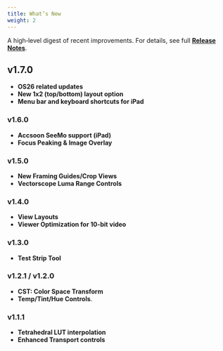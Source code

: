 ```yaml
---
title: What’s New
weight: 2
---
```


A high‑level digest of recent improvements. For details, see full [**Release Notes**](/docs/release-notes).

## v1.7.0
- **OS26 related updates**
- **New 1x2 (top/bottom) layout option**
- **Menu bar and keyboard shortcuts for iPad**

### v1.6.0
- **Accsoon SeeMo support (iPad)**
- **Focus Peaking & Image Overlay**

### v1.5.0
- **New Framing Guides/Crop Views**
- **Vectorscope Luma Range Controls**

### v1.4.0
- **View Layouts**
- **Viewer Optimization for 10-bit video**

### v1.3.0
- **Test Strip Tool**

### v1.2.1 / v1.2.0
- **CST: Color Space Transform**
- **Temp/Tint/Hue Controls**.

### v1.1.1
- **Tetrahedral LUT interpolation**
- **Enhanced Transport controls**
